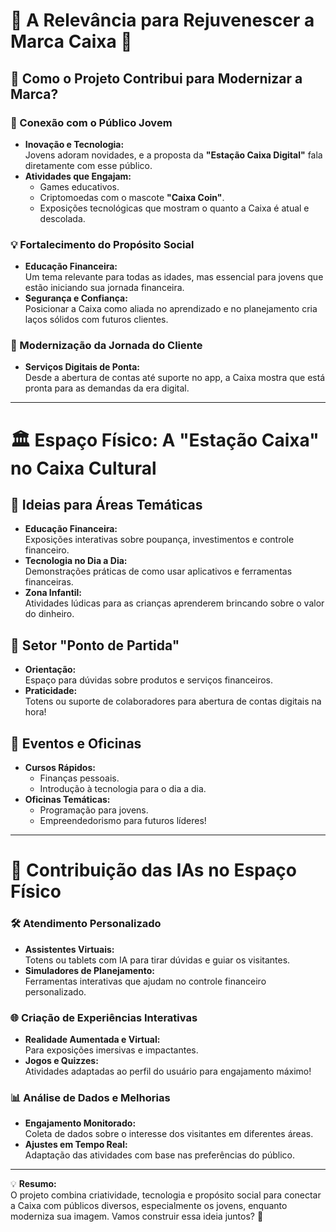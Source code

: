 # 🌟 A Relevância para Rejuvenescer a Marca Caixa 🌟

## 🚀 Como o Projeto Contribui para Modernizar a Marca?

### 🎯 Conexão com o Público Jovem
- **Inovação e Tecnologia:**  
  Jovens adoram novidades, e a proposta da **\"Estação Caixa Digital\"** fala diretamente com esse público.  
- **Atividades que Engajam:**  
  - Games educativos.  
  - Criptomoedas com o mascote **\"Caixa Coin\"**.  
  - Exposições tecnológicas que mostram o quanto a Caixa é atual e descolada.  

### 💡 Fortalecimento do Propósito Social
- **Educação Financeira:**  
  Um tema relevante para todas as idades, mas essencial para jovens que estão iniciando sua jornada financeira.  
- **Segurança e Confiança:**  
  Posicionar a Caixa como aliada no aprendizado e no planejamento cria laços sólidos com futuros clientes.  

### 📱 Modernização da Jornada do Cliente
- **Serviços Digitais de Ponta:**  
  Desde a abertura de contas até suporte no app, a Caixa mostra que está pronta para as demandas da era digital.  

---

# 🏛️ Espaço Físico: A \"Estação Caixa\" no Caixa Cultural

## 🎨 Ideias para Áreas Temáticas
- **Educação Financeira:**  
  Exposições interativas sobre poupança, investimentos e controle financeiro.  
- **Tecnologia no Dia a Dia:**  
  Demonstrações práticas de como usar aplicativos e ferramentas financeiras.  
- **Zona Infantil:**  
  Atividades lúdicas para as crianças aprenderem brincando sobre o valor do dinheiro.  

## 🔰 Setor \"Ponto de Partida\"
- **Orientação:**  
  Espaço para dúvidas sobre produtos e serviços financeiros.  
- **Praticidade:**  
  Totens ou suporte de colaboradores para abertura de contas digitais na hora!  

## 🎉 Eventos e Oficinas
- **Cursos Rápidos:**  
  - Finanças pessoais.  
  - Introdução à tecnologia para o dia a dia.  
- **Oficinas Temáticas:**  
  - Programação para jovens.  
  - Empreendedorismo para futuros líderes!  

---

# 🤖 Contribuição das IAs no Espaço Físico

### 🛠️ Atendimento Personalizado
- **Assistentes Virtuais:**  
  Totens ou tablets com IA para tirar dúvidas e guiar os visitantes.  
- **Simuladores de Planejamento:**  
  Ferramentas interativas que ajudam no controle financeiro personalizado.  

### 🌐 Criação de Experiências Interativas
- **Realidade Aumentada e Virtual:**  
  Para exposições imersivas e impactantes.  
- **Jogos e Quizzes:**  
  Atividades adaptadas ao perfil do usuário para engajamento máximo!  

### 📊 Análise de Dados e Melhorias
- **Engajamento Monitorado:**  
  Coleta de dados sobre o interesse dos visitantes em diferentes áreas.  
- **Ajustes em Tempo Real:**  
  Adaptação das atividades com base nas preferências do público.  

---

💡 **Resumo:**  
O projeto combina criatividade, tecnologia e propósito social para conectar a Caixa com públicos diversos, especialmente os jovens, enquanto moderniza sua imagem. Vamos construir essa ideia juntos? 🚀
